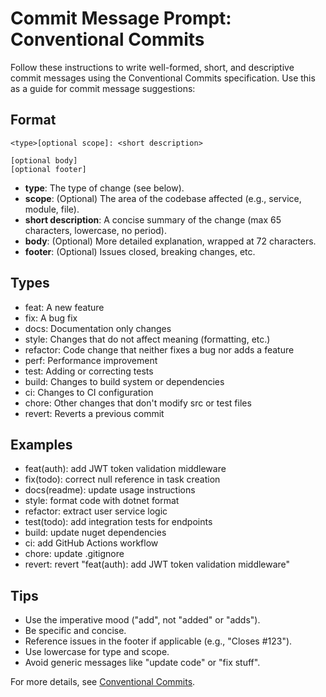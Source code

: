 # Commit Message Prompt: Conventional Commits

Follow these instructions to write well-formed, short, and descriptive commit messages using the Conventional Commits specification. Use this as a guide for commit message suggestions:

## Format

```
<type>[optional scope]: <short description>

[optional body]
[optional footer]
```

- **type**: The type of change (see below).
- **scope**: (Optional) The area of the codebase affected (e.g., service, module, file).
- **short description**: A concise summary of the change (max 65 characters, lowercase, no period).
- **body**: (Optional) More detailed explanation, wrapped at 72 characters.
- **footer**: (Optional) Issues closed, breaking changes, etc.

## Types
- feat: A new feature
- fix: A bug fix
- docs: Documentation only changes
- style: Changes that do not affect meaning (formatting, etc.)
- refactor: Code change that neither fixes a bug nor adds a feature
- perf: Performance improvement
- test: Adding or correcting tests
- build: Changes to build system or dependencies
- ci: Changes to CI configuration
- chore: Other changes that don't modify src or test files
- revert: Reverts a previous commit

## Examples
- feat(auth): add JWT token validation middleware
- fix(todo): correct null reference in task creation
- docs(readme): update usage instructions
- style: format code with dotnet format
- refactor: extract user service logic
- test(todo): add integration tests for endpoints
- build: update nuget dependencies
- ci: add GitHub Actions workflow
- chore: update .gitignore
- revert: revert "feat(auth): add JWT token validation middleware"

## Tips
- Use the imperative mood ("add", not "added" or "adds").
- Be specific and concise.
- Reference issues in the footer if applicable (e.g., "Closes #123").
- Use lowercase for type and scope.
- Avoid generic messages like "update code" or "fix stuff".

For more details, see [Conventional Commits](https://www.conventionalcommits.org/).

